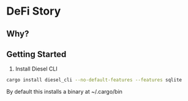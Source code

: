 # DeFi Story

## Why?

## Getting Started

1. Install Diesel CLI

```bash
cargo install diesel_cli --no-default-features --features sqlite
```
By default this installs a binary at ~/.cargo/bin
